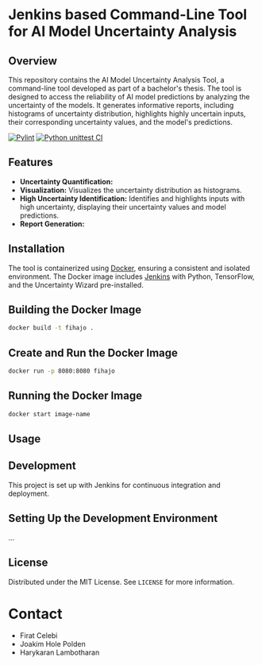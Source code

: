 # Jenkins based Command-Line Tool for AI Model Uncertainty Analysis

## Overview 

This repository contains the AI Model Uncertainty Analysis Tool, a command-line tool developed as part of a bachelor's thesis. The tool is designed to access the reliability of AI model predictions by analyzing the uncertainty of the models. It generates informative reports, including histograms of uncertainty distribution, highlights highly uncertain inputs, their corresponding uncertainty values, and the model's predictions. 

[![Pylint](https://github.com/mrfratti/fihajo/actions/workflows/pylint.yml/badge.svg)](https://github.com/mrfratti/fihajo/actions/workflows/pylint.yml)
[![Python unittest CI](https://github.com/mrfratti/fihajo/actions/workflows/python-test.yml/badge.svg)](https://github.com/mrfratti/fihajo/actions/workflows/python-test.yml)
## Features 

- **Uncertainty Quantification:** 
- **Visualization:** Visualizes the uncertainty distribution as histograms.
- **High Uncertainty Identification:** Identifies and highlights inputs with high uncertainty, displaying their uncertainty values and model predictions.
- **Report Generation:**

## Installation

The tool is containerized using [Docker](https://www.docker.com), ensuring a consistent and isolated environment. The Docker image includes [Jenkins](https://www.jenkins.io) with Python, TensorFlow, and the Uncertainty Wizard pre-installed.


## Building the Docker Image 
```bash
docker build -t fihajo .
```
## Create and Run the Docker Image
```bash
docker run -p 8080:8080 fihajo
```
## Running the Docker Image
```bash
docker start image-name
```
## Usage 



## Development

This project is set up with Jenkins for continuous integration and deployment. 


## Setting Up the Development Environment

...

## License

Distributed under the MIT License. See `LICENSE` for more information. 

# Contact

- Firat Celebi
- Joakim Hole Polden
- Harykaran Lambotharan

